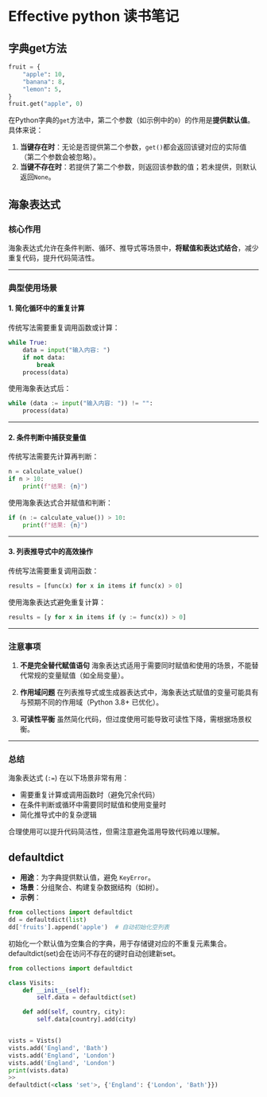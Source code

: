 # Effective python 读书笔记
## 字典get方法
```python
fruit = {
    "apple": 10,
    "banana": 8,
    "lemon": 5,
}
fruit.get("apple", 0)
```
在Python字典的`get`方法中，第二个参数（如示例中的`0`）的作用是**提供默认值**。具体来说：

1. **当键存在时**：无论是否提供第二个参数，`get()`都会返回该键对应的实际值（第二个参数会被忽略）。
2. **当键不存在时**：若提供了第二个参数，则返回该参数的值；若未提供，则默认返回`None`。

## 海象表达式
### **核心作用**
海象表达式允许在条件判断、循环、推导式等场景中，**将赋值和表达式结合**，减少重复代码，提升代码简洁性。

---

### **典型使用场景**

#### 1. **简化循环中的重复计算**
传统写法需要重复调用函数或计算：
```python
while True:
    data = input("输入内容: ")
    if not data:
        break
    process(data)
```

使用海象表达式后：
```python
while (data := input("输入内容: ")) != "":
    process(data)
```

---

#### 2. **条件判断中捕获变量值**
传统写法需要先计算再判断：
```python
n = calculate_value()
if n > 10:
    print(f"结果: {n}")
```

使用海象表达式合并赋值和判断：
```python
if (n := calculate_value()) > 10:
    print(f"结果: {n}")
```

---

#### 3. **列表推导式中的高效操作**
传统写法需要重复调用函数：
```python
results = [func(x) for x in items if func(x) > 0]
```

使用海象表达式避免重复计算：
```python
results = [y for x in items if (y := func(x)) > 0]
```

---

### **注意事项**
1. **不是完全替代赋值语句**
   海象表达式适用于需要同时赋值和使用的场景，不能替代常规的变量赋值（如全局变量）。

2. **作用域问题**
   在列表推导式或生成器表达式中，海象表达式赋值的变量可能具有与预期不同的作用域（Python 3.8+ 已优化）。

3. **可读性平衡**
   虽然简化代码，但过度使用可能导致可读性下降，需根据场景权衡。

---

### **总结**
海象表达式 (`:=`) 在以下场景非常有用：
- 需要重复计算或调用函数时（避免冗余代码）
- 在条件判断或循环中需要同时赋值和使用变量时
- 简化推导式中的复杂逻辑

合理使用可以提升代码简洁性，但需注意避免滥用导致代码难以理解。

## defaultdict

- **用途**：为字典提供默认值，避免 `KeyError`。
- **场景**：分组聚合、构建复杂数据结构（如树）。
- **示例**：
```python
from collections import defaultdict
dd = defaultdict(list)
dd['fruits'].append('apple')  # 自动初始化空列表
```


初始化一个默认值为空集合的字典，用于存储键对应的不重复元素集合。defaultdict(set)会在访问不存在的键时自动创建新set。
```python
from collections import defaultdict

class Visits:
    def __init__(self):
        self.data = defaultdict(set)

    def add(self, country, city):
        self.data[country].add(city)


vists = Vists()
vists.add('England', 'Bath')
vists.add('England', 'London')
vists.add('England', 'London')
print(vists.data) 
>>
defaultdict(<class 'set'>, {'England': {'London', 'Bath'}})
```